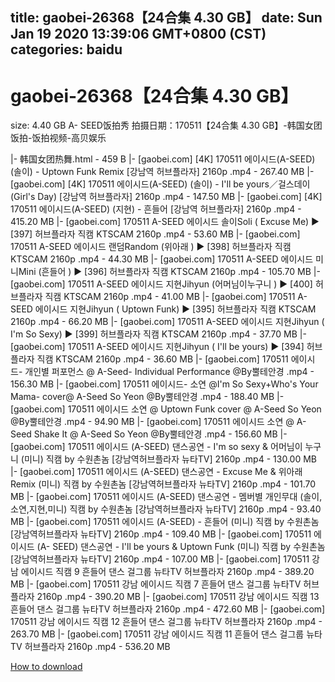 
title: gaobei-26368【24合集 4.30 GB】
date: Sun Jan 19 2020 13:39:06 GMT+0800 (CST)    
categories: baidu
---

# gaobei-26368【24合集 4.30 GB】
size: 4.40 GB
 A- SEED饭拍秀 拍摄日期：170511【24合集 4.30 GB】-韩国女团饭拍-饭拍视频-高贝娱乐
 
|- 韩国女团热舞.html - 459 B
|- [gaobei.com] [4K] 170511 에이시드(A-SEED) (솔이) - Uptown Funk Remix [강남역 허브플라자] 2160p .mp4 - 267.40 MB
|- [gaobei.com] [4K] 170511 에이시드(A-SEED) (솔이) - I'll be yours／걸스데이(Girl's Day) [강남역 허브플라자] 2160p .mp4 - 147.50 MB
|- [gaobei.com] [4K] 170511 에이시드(A-SEED) (지현) - 흔들어 [강남역 허브플라자] 2160p .mp4 - 415.20 MB
|- [gaobei.com] 170511 A-SEED 에이시드 솔이Soli ( Excuse Me) ► [397] 허브플라자 직캠 KTSCAM 2160p .mp4 - 53.60 MB
|- [gaobei.com] 170511 A-SEED 에이시드 랜덤Random (위아래 ) ► [398] 허브플라자 직캠 KTSCAM 2160p .mp4 - 44.30 MB
|- [gaobei.com] 170511 A-SEED 에이시드 미니Mini (흔들어 ) ► [396] 허브플라자 직캠 KTSCAM 2160p .mp4 - 105.70 MB
|- [gaobei.com] 170511 A-SEED 에이시드 지현Jihyun (어머님이누구니 ) ► [400] 허브플라자 직캠 KTSCAM 2160p .mp4 - 41.00 MB
|- [gaobei.com] 170511 A-SEED 에이시드 지현Jihyun ( Uptown Funk) ► [395] 허브플라자 직캠 KTSCAM 2160p .mp4 - 66.20 MB
|- [gaobei.com] 170511 A-SEED 에이시드 지현Jihyun ( I'm So Sexy) ► [399] 허브플라자 직캠 KTSCAM 2160p .mp4 - 37.70 MB
|- [gaobei.com] 170511 A-SEED 에이시드 지현Jihyun ( I'll be yours) ► [394] 허브플라자 직캠 KTSCAM 2160p .mp4 - 36.60 MB
|- [gaobei.com] 170511 에이시드- 개인별 퍼포먼스 @ A-Seed- Individual Performance @By뿔테안경 .mp4 - 156.30 MB
|- [gaobei.com] 170511 에이시드- 소연 @I'm So Sexy+Who's Your Mama- cover@ A-Seed So Yeon @By뿔테안경 .mp4 - 188.40 MB
|- [gaobei.com] 170511 에이시드 소연 @ Uptown Funk cover @ A-Seed So Yeon @By뿔테안경 .mp4 - 94.90 MB
|- [gaobei.com] 170511 에이시드 소연 @ A-Seed Shake It @ A-Seed So Yeon @By뿔테안경 .mp4 - 156.60 MB
|- [gaobei.com] 170511 에이시드 (A-SEED) 댄스공연 - I'm so sexy & 어머님이 누구니 (미니) 직캠 by 수원촌놈 [강남역허브플라자 뉴타TV] 2160p .mp4 - 130.00 MB
|- [gaobei.com] 170511 에이시드 (A-SEED) 댄스공연 - Excuse Me & 위아래 Remix (미니) 직캠 by 수원촌놈 [강남역허브플라자 뉴타TV] 2160p .mp4 - 101.70 MB
|- [gaobei.com] 170511 에이시드 (A-SEED) 댄스공연 - 멤버별 개인무대 (솔이,소연,지현,미니) 직캠 by 수원촌놈 [강남역허브플라자 뉴타TV] 2160p .mp4 - 93.40 MB
|- [gaobei.com] 170511 에이시드 (A-SEED) - 흔들어 (미니) 직캠 by 수원촌놈 [강남역허브플라자 뉴타TV] 2160p .mp4 - 109.40 MB
|- [gaobei.com] 170511 에이시드 (A- SEED) 댄스공연 - I'll be yours & Uptown Funk (미니) 직캠 by 수원촌놈 [강남역허브플라자 뉴타TV] 2160p .mp4 - 107.00 MB
|- [gaobei.com] 170511 강남 에이시드 직캠 9 흔들어 댄스 걸그룹 뉴타TV 허브플라자 2160p .mp4 - 389.20 MB
|- [gaobei.com] 170511 강남 에이시드 직캠 7 흔들어 댄스 걸그룹 뉴타TV 허브플라자 2160p .mp4 - 390.20 MB
|- [gaobei.com] 170511 강남 에이시드 직캠 13 흔들어 댄스 걸그룹 뉴타TV 허브플라자 2160p .mp4 - 472.60 MB
|- [gaobei.com] 170511 강남 에이시드 직캠 12 흔들어 댄스 걸그룹 뉴타TV 허브플라자 2160p .mp4 - 263.70 MB
|- [gaobei.com] 170511 강남 에이시드 직캠 11 흔들어 댄스 걸그룹 뉴타TV 허브플라자 2160p .mp4 - 536.20 MB

[How to download](https://bpcam.bemobtrk.com/go/2ceec3aa-1ca2-46d6-b9ff-aaa5c184517c?jno=122)